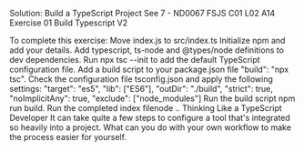 Solution: Build a TypeScript Project
See 7 - ND0067 FSJS C01 L02 A14 Exercise 01 Build Typescript V2

To complete this exercise:
Move index.js to src/index.ts
Initialize npm and add your details.
Add typescript, ts-node and @types/node definitions to dev dependencies.
Run npx tsc --init to add the default TypeScript configuration file.
Add a build script to your package.json file "build": "npx tsc".
Check the configuration file tsconfig.json and apply the following settings:
"target": "es5",
"lib": ["ES6"],
"outDir": "./build",
"strict": true,
"noImplicitAny": true,
"exclude": ["node_modules"]
Run the build script npm run build.
Run the completed index filenode ..
Thinking Like a TypeScript Developer
It can take quite a few steps to configure a tool that's integrated so heavily into a project. What can you do with your own workflow to make the process easier for yourself.

